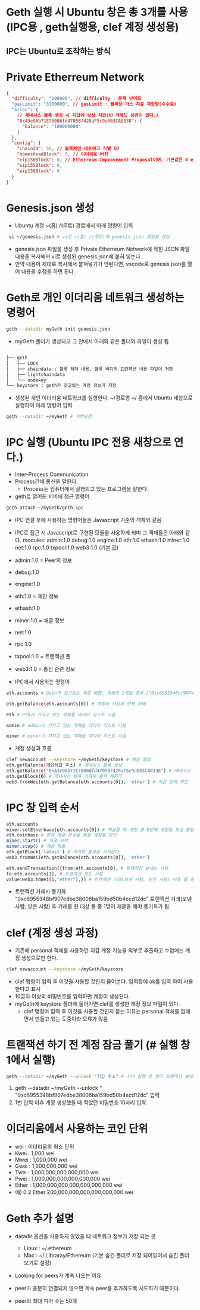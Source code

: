 # Geth 실행 시 Ubuntu 창은 총 3개를 사용 (IPC용 , geth실행용, clef 계정 생성용)

## IPC는 Ubuntu로 조작하는 방식

# Private Etherreum Network

```json
{
  "difficulty": "200000", // difficulty : 문제 난이도
  "gasLimit": "3100000", // gasLimit : 블록당 가스 지출 제한량(수수료)
  "alloc": {
    // 제네시스 블록 생성 시 지갑에 보상 지급(빈 객체도 상관이 없다.)
    "0xA3e9Ab71E70086fd470587428aF5c9a003CA0338": {
      "balance": "100000000"
    }
  },
  "config": {
    "chainId": 50, // 볼록체인 네트워크 식별 ID
    "homesteadBlock": 0, // 이더리움 버전
    "eip150Block": 0, // Etherreum Improvement Proposal이며, 기본값은 0 eip는 이더리움 핵심 프로토콜 사양 등의 표준을 설명한다.
    "eip155Block": 0,
    "eip158Block": 0
  }
}
```

# Genesis.json 생성

- Ubuntu 계정 ~(홈) /(루트) 경로에서 아래 명령어 입력

```sh
 vi ~/genesis.json # vi로 ~(홈) /(루트)에 genesis.json 파일을 생성
```

- genesis.json 파일을 생성 후 Private Etherreum Network에 적힌 JSON 파일 내용을 복사해서 vi로 생성된 genesis.json에 붙혀 넣는다.
- 만약 내용이 제대로 복사해서 붙혀넣기가 안된다면, vscode로 genesis.json를 열어 내용을 수정을 하면 된다.

# Geth로 개인 이더리움 네트워크 생성하는 명령어

```sh
geth --datadir myGeth init genesis.json
```

- myGeth 폴더가 생성되고 그 안에서 아래와 같은 폴더와 파일이 생성 됨

```sh

├── geth
│   ├── LOCK
│   ├── chaindata : 블록 헤더 내용, 블록 바디의 트랜잭션 내용 파일이 저장
│   ├── lightchaindata
│   └── nodekey
└── keystore : geth가 갖고있는 계정 정보가 저장

```

- 생성된 개인 이더리움 네트워크를 실행한다. ~/경로명 ~/ 홈에서 Ubuntu 새창으로 실행하여 아래 명령어 입력

```sh
geth --datadir ~/myGeth # 서버오픈
```

# IPC 실행 (Ubuntu IPC 전용 새창으로 연다.)

- Inter-Process Communication
- Process간에 통신을 말한다.
  - Process는 컴퓨터에서 실행되고 있는 프로그램을 말한다.
- geth로 열어둔 서버에 접근 명령어

```sh
geth attach ~/myGeth/geth.ipc
```

- IPC 연결 후에 사용하는 명령어들은 Javascript 기준의 객체와 같음

- IPC로 접근 시 Javascript로 구현된 모듈을 사용하게 되며 그 객체들은 아래와 같다.
  modules: admin:1.0 debug:1.0 engine:1.0 eth:1.0 ethash:1.0 miner:1.0 net:1.0 rpc:1.0 txpool:1.0 web3:1.0 (기본 값)
- admin:1.0 = Peer의 정보
- debug:1.0
- engine:1.0
- eth:1.0 = 체인 정보
- ethash:1.0
- miner:1.0 = 채굴 정보
- net:1.0
- rpc:1.0
- txpool:1.0 = 트랜잭션 풀
- web3:1.0 = 통신 관련 정보

- IPC에서 사용하는 명령어

```sh
eth.accounts # Geth가 갖고있는 계정 배열, 계정이 1개일 경우 ["0xc6955348bf907edbe38006ba159bd50b4ecd12dc"] / 계정이 2개일 경우 ["0xc6955348bf907edbe38006ba159bd50b4ecd12dc"],["0xc6955348bf907edbe38006ba159bd50b4ecd12dc"]
```

```sh
eth.getBalance(eth.accounts[0]) # 계정의 지갑의 현재 상태
```

```sh
eth # eth가 가지고 있는 객체들 데이터 리스트 나옴
```

```sh
admin # admin가 가지고 있는 객체들 데이터 리스트 나옴
```

```sh
miner # miner가 가지고 있는 객체들 데이터 리스트 나옴
```

- 계정 생성과 흐름

```sh
clef newaccount --keystore ~/myGeth/keystore # 계정 생성
eth.getBalance(개인지갑 주소) # 제네시스 블록 생성
eth.getBalance("0xA3e9Ab71E70086fd470587428aF5c9a003CA0338") # 제네시스 블록 생성 예
eth.getBlock(0) # 제네시스 블록 가져와 출력 해준다.
web3.fromWei(eth.getBalance(eth.accounts[0]), 'ether') # 지갑 잔액 확인
```

# IPC 창 입력 순서

```sh
eth.accounts
miner.setEtherbase(eth.accounts[0]) # 채굴할 때 계정 중 0번째 계정을 보상 받을 계정으로 설정
eth.coinbase # 현재 채굴 보상을 받을 계정을 확인
miner.start() # 채굴 시작
miner.stop() # 채굴 멈춤
eth.getBlock('latest') # 마지막 블록을 가져온다.
web3.fromWei(eth.getBalance(eth.accounts[0]), 'ether')

eth.sendTransaction({from:eth.accounts[0], # 트랜잭션 보내는 사람
to:eth.accounts[1], # 트랜잭션 받는 사람
value:web3.toWei(1,"ether"),}) # 트랜잭션 거래(보낸 사람, 받은 사람) 이후 둘 중 하나가 miner.start() 채굴을 시작해야 거래에 대한  동기화가 됨

```

- 트랜잭션 거래시 동기화
  "0xc6955348bf907edbe38006ba159bd50b4ecd12dc"
  트랜잭션 거래(보낸 사람, 받은 사람) 후 거래를 한 대상 둘 중 1명이 채굴을 해야 동기화가 됨

# clef (계정 생성 과정)

- 기존에 personal 객체를 사용하던 지갑 계정 기능을 외부로 추출하고 수업에는 계정 생성으로만 한다.

```sh
clef newaccount --keystore ~/myGeth/keystore
```

- clef 명령어 입력 후 이것을 사용할 것인지 물어본다. 입력창에 ok를 입력 하여 사용한다고 표시
- 10글자 이상의 비밀번호를 입력하면 계정이 생성된다.
- myGeth에 keystore 폴더에 들어가면 clef를 생성한 계정 정보 파일이 있다.
  - clef 명령어 입력 후 이것을 사용할 것인지 묻는 이유는 personal 객체를 없애면서 만들고 있는 도중이라 오류가 많음

# 트랜잭션 하기 전 계정 잠금 풀기 (# 실행 창 1에서 실행)

```sh
geth --datadir ~/myGeth --unlock "지갑 주소" # 서버 실행 후 엔터 트랜잭션 보내는 사람 주소로만 가능
```

1. geth --datadir ~/myGeth --unlock " "0xc6955348bf907edbe38006ba159bd50b4ecd12dc" 입력
2. 1번 입력 이후 계정 생성했을 때 적었던 비밀번호 10자리 입력

# 이더리움에서 사용하는 코인 단위

- wei : 이더리움의 최소 단위
- Kwei : 1,000 wei
- Mwei : 1,000,000 wei
- Gwei : 1,000,000,000 wei
- Twei : 1,000,000,000,000,000 wei
- Pwei : 1,000,000,000,000,000,000 wei
- Ether : 1,000,000,000,000,000,000,000 wei
- 예) 0.2 Ether 200,000,000,000,000,000,000 wei

# Geth 추가 설명

- datadir 옵션을 사용하지 않았을 때 네트워크 정보가 저장 되는 곳

  - Linux : ~/.ethereum
  - Mac : ~/.Libraray/Ethereum (기본 숨긴 폴더로 저장 되어있어서 숨긴 폴더 보기로 설정)

- Looking for peers가 계속 나오는 이유
- peer가 충분히 연결되지 않으면 계속 peer를 추가하도록 시도하기 때문이다.
- peer의 최대 피어 수는 50개
